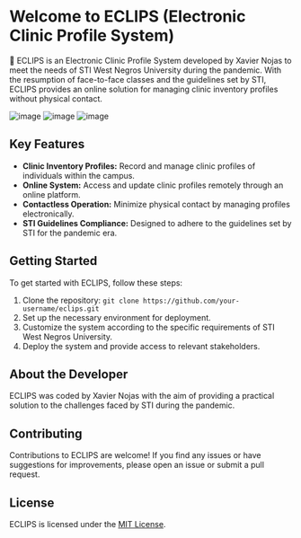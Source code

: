# Welcome to ECLIPS (Electronic Clinic Profile System)

🏥 ECLIPS is an Electronic Clinic Profile System developed by Xavier Nojas to meet the needs of STI West Negros University during the pandemic. With the resumption of face-to-face classes and the guidelines set by STI, ECLIPS provides an online solution for managing clinic inventory profiles without physical contact.

![image](https://github.com/XavierNojas/ECLIPS/assets/77745249/e83e865d-e83b-4865-ac37-a31b649929c7)
![image](https://github.com/XavierNojas/ECLIPS/assets/77745249/ec90faab-d085-4c56-a82b-186bf67962ee)
![image](https://github.com/XavierNojas/ECLIPS/assets/77745249/84f04fc0-0893-4125-b435-e49072ecec95)

## Key Features

- **Clinic Inventory Profiles:** Record and manage clinic profiles of individuals within the campus.
- **Online System:** Access and update clinic profiles remotely through an online platform.
- **Contactless Operation:** Minimize physical contact by managing profiles electronically.
- **STI Guidelines Compliance:** Designed to adhere to the guidelines set by STI for the pandemic era.

## Getting Started

To get started with ECLIPS, follow these steps:

1. Clone the repository: `git clone https://github.com/your-username/eclips.git`
2. Set up the necessary environment for deployment.
3. Customize the system according to the specific requirements of STI West Negros University.
4. Deploy the system and provide access to relevant stakeholders.

## About the Developer

ECLIPS was coded by Xavier Nojas with the aim of providing a practical solution to the challenges faced by STI during the pandemic.

## Contributing

Contributions to ECLIPS are welcome! If you find any issues or have suggestions for improvements, please open an issue or submit a pull request.

## License

ECLIPS is licensed under the [MIT License](LICENSE).
